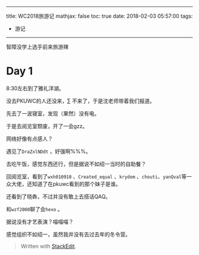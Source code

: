 
---
title: WC2018旅游记
mathjax: false
toc: true
date: 2018-02-03 05:57:00
tags:
- 游记
---
智障没学上选手前来旅游辣
<!-- more -->
# Day 1

8:30左右到了雅礼洋湖。

没去PKUWC的人还没来，$\sum$ 不来了，于是沈老师带着我们报道。

先去了一波寝室，发现（果然）没有电。

于是去阅览室颓废，开了一会gzz。

网络好像有点感人？

遇见了`DraZxlNDdt` ，好强啊%%%。

去吃午饭，感觉东西还行，但是据说不如绍一当时的自助餐？

回阅览室，看到了`wxh010910` 、`Created_equal`  、`krydom` 、`chouti`、`yanQval`等一众大佬，还知道了在pkuwc看到的那个妹子是谁。

还看到了晓犇，不过并没有敢上去搭话QAQ。

和`wzf2000`聊了会`hexo` 。

据说没有才艺表演？喵喵喵？

感觉组织不如绍一，虽然我并没有去过去年的冬令营。


> Written with [StackEdit](https://stackedit.io/).
